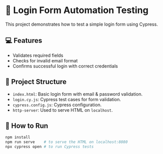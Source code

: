 # 🔐 Login Form Automation Testing

This project demonstrates how to test a simple login form using Cypress.

## 💻 Features

- Validates required fields
- Checks for invalid email format
- Confirms successful login with correct credentials

## 📁 Project Structure

- `index.html`: Basic login form with email & password validation.
- `login.cy.js`: Cypress test cases for form validation.
- `cypress.config.js`: Cypress configuration.
- `http-server`: Used to serve HTML on `localhost`.

## 🚀 How to Run

```bash
npm install
npm run serve    # to serve the HTML on localhost:8080
npx cypress open # to run Cypress tests
